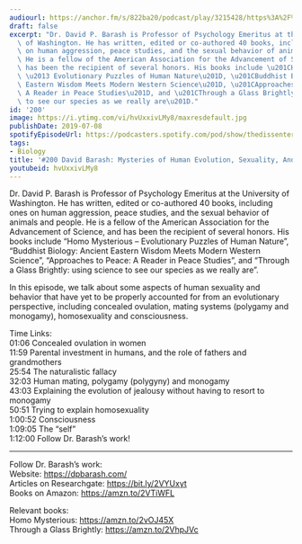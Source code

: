 ```yaml
---
audiourl: https://anchor.fm/s/822ba20/podcast/play/3215428/https%3A%2F%2Fd3ctxlq1ktw2nl.cloudfront.net%2Fproduction%2F2019-4-12%2F14623364-44100-2-7b65de65baf65.m4a
draft: false
excerpt: "Dr. David P. Barash is Professor of Psychology Emeritus at the University\
  \ of Washington. He has written, edited or co-authored 40 books, including ones\
  \ on human aggression, peace studies, and the sexual behavior of animals and people.\
  \ He is a fellow of the American Association for the Advancement of Science, and\
  \ has been the recipient of several honors. His books include \u201CHomo Mysterious\
  \ \u2013 Evolutionary Puzzles of Human Nature\u201D, \u201CBuddhist Biology: Ancient\
  \ Eastern Wisdom Meets Modern Western Science\u201D, \u201CApproaches to Peace:\
  \ A Reader in Peace Studies\u201D, and \u201CThrough a Glass Brightly: using science\
  \ to see our species as we really are\u201D."
id: '200'
image: https://i.ytimg.com/vi/hvUxxivLMy8/maxresdefault.jpg
publishDate: 2019-07-08
spotifyEpisodeUrl: https://podcasters.spotify.com/pod/show/thedissenter/episodes/200-David-Barash-Mysteries-of-Human-Evolution--Sexuality--And-Consciousness-e40kk4
tags:
- Biology
title: '#200 David Barash: Mysteries of Human Evolution, Sexuality, And Consciousness'
youtubeid: hvUxxivLMy8
---
```

<div class="timelinks">

Dr. David P. Barash is Professor of Psychology Emeritus at the University of Washington. He has written, edited or co-authored 40 books, including ones on human aggression, peace studies, and the sexual behavior of animals and people. He is a fellow of the American Association for the Advancement of Science, and has been the recipient of several honors. His books include “Homo Mysterious – Evolutionary Puzzles of Human Nature”, “Buddhist Biology: Ancient Eastern Wisdom Meets Modern Western Science”, “Approaches to Peace: A Reader in Peace Studies”, and “Through a Glass Brightly: using science to see our species as we really are”.

In this episode, we talk about some aspects of human sexuality and behavior that have yet to be properly accounted for from an evolutionary perspective, including concealed ovulation, mating systems (polygamy and monogamy), homosexuality and consciousness. 

Time Links:  
<time>01:06</time> Concealed ovulation in women  
<time>11:59</time> Parental investment in humans, and the role of fathers and grandmothers   
<time>25:54</time> The naturalistic fallacy                                                
<time>32:03</time> Human mating, polygamy (polygyny) and monogamy                                              
<time>43:03</time> Explaining the evolution of jealousy without having to resort to monogamy                                                      
<time>50:51</time> Trying to explain homosexuality              
<time>1:00:52</time> Consciousness              
<time>1:09:05</time> The “self”  
<time>1:12:00</time> Follow Dr. Barash’s work!

---

Follow Dr. Barash’s work:  
Website: https://dpbarash.com/  
Articles on Researchgate: https://bit.ly/2VYUxyt  
Books on Amazon: https://amzn.to/2VTiWFL

Relevant books:  
Homo Mysterious: https://amzn.to/2vOJ45X  
Through a Glass Brightly: https://amzn.to/2VhpJVc
</div>

